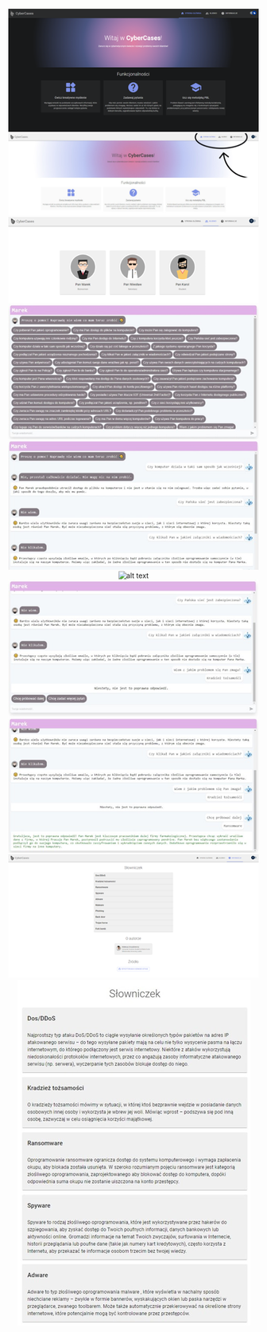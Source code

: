 <center>

  ![alt text](https://github.com/Sarneusz/CyberCases/blob/main/frontend/screenshots/Obraz1.png)
  </br>
  ![alt text](https://github.com/Sarneusz/CyberCases/blob/main/frontend/screenshots/Obraz2.png)
  </br>
  ![alt text](https://github.com/Sarneusz/CyberCases/blob/main/frontend/screenshots/Obraz3.png)
  </br>
  ![alt text](https://github.com/Sarneusz/CyberCases/blob/main/frontend/screenshots/Obraz4.jpg)
  </br>
  ![alt text](https://github.com/Sarneusz/CyberCases/blob/main/frontend/screenshots/Obraz5.jpg)
  </br>
  ![alt text](https://github.com/Sarneusz/CyberCases/blob/main/frontend/screenshots/Obraz6.png)
  </br>
  ![alt text](https://github.com/Sarneusz/CyberCases/blob/main/frontend/screenshots/Obraz7.jpg)
  </br>
  ![alt text](https://github.com/Sarneusz/CyberCases/blob/main/frontend/screenshots/Obraz8.jpg)
  </br>
  ![alt text](https://github.com/Sarneusz/CyberCases/blob/main/frontend/screenshots/Obraz9.png)
  </br>
  ![alt text](https://github.com/Sarneusz/CyberCases/blob/main/frontend/screenshots/Obraz10.jpg)

</center>
